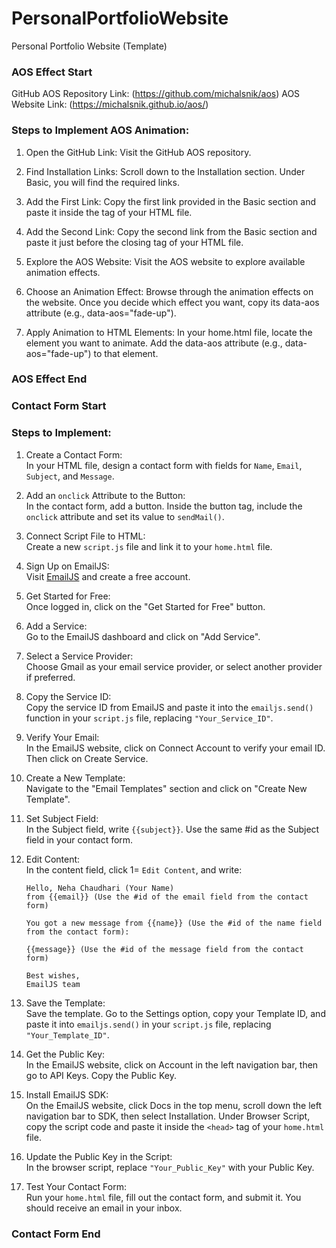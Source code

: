 # PersonalPortfolioWebsite
Personal Portfolio Website (Template) 

### AOS Effect Start

GitHub AOS Repository Link: (https://github.com/michalsnik/aos)
AOS Website Link: (https://michalsnik.github.io/aos/)

### Steps to Implement AOS Animation:

1. Open the GitHub Link:
   Visit the GitHub AOS repository.

2. Find Installation Links:
   Scroll down to the Installation section. Under Basic, you will find the required links.

3. Add the First Link:
   Copy the first link provided in the Basic section and paste it inside the <head> tag of your HTML file.

4. Add the Second Link:
   Copy the second link from the Basic section and paste it just before the closing </body> tag of your HTML file.

5. Explore the AOS Website:
   Visit the AOS website to explore available animation effects.

6. Choose an Animation Effect:
   Browse through the animation effects on the website. Once you decide which effect you want, copy its data-aos attribute (e.g., data-aos="fade-up").

7. Apply Animation to HTML Elements:
   In your home.html file, locate the element you want to animate. Add the data-aos attribute (e.g., data-aos="fade-up") to that element.

### AOS Effect End

### Contact Form Start
### Steps to Implement:

1. Create a Contact Form:  
   In your HTML file, design a contact form with fields for `Name`, `Email`, `Subject`, and `Message`.

2. Add an `onclick` Attribute to the Button:  
   In the contact form, add a button. Inside the button tag, include the `onclick` attribute and set its value to `sendMail()`.

3. Connect Script File to HTML:  
   Create a new `script.js` file and link it to your `home.html` file.

4. Sign Up on EmailJS:  
   Visit [EmailJS](https://www.emailjs.com) and create a free account.

5. Get Started for Free:  
   Once logged in, click on the "Get Started for Free" button.

6. Add a Service:  
   Go to the EmailJS dashboard and click on "Add Service".

7. Select a Service Provider:  
   Choose Gmail as your email service provider, or select another provider if preferred.

8. Copy the Service ID:  
   Copy the service ID from EmailJS and paste it into the `emailjs.send()` function in your `script.js` file, replacing `"Your_Service_ID"`.

9. Verify Your Email:  
   In the EmailJS website, click on Connect Account to verify your email ID. Then click on Create Service.

10. Create a New Template:  
    Navigate to the "Email Templates" section and click on "Create New Template".

11. Set Subject Field:  
    In the Subject field, write `{{subject}}`. Use the same #id as the Subject field in your contact form.

12. Edit Content:  
    In the content field, click 1= `Edit Content`, and write:

    ```
    Hello, Neha Chaudhari (Your Name)
    from {{email}} (Use the #id of the email field from the contact form)

    You got a new message from {{name}} (Use the #id of the name field from the contact form):

    {{message}} (Use the #id of the message field from the contact form)

    Best wishes,
    EmailJS team
    ```

13. Save the Template:  
    Save the template. Go to the Settings option, copy your Template ID, and paste it into `emailjs.send()` in your `script.js` file, replacing `"Your_Template_ID"`.

14. Get the Public Key:  
    In the EmailJS website, click on Account in the left navigation bar, then go to API Keys. Copy the Public Key.

15. Install EmailJS SDK:  
    On the EmailJS website, click Docs in the top menu, scroll down the left navigation bar to SDK, then select Installation. Under Browser Script, copy the script code and paste it inside the `<head>` tag of your `home.html` file.

16. Update the Public Key in the Script:  
    In the browser script, replace `"Your_Public_Key"` with your Public Key.

17. Test Your Contact Form:  
    Run your `home.html` file, fill out the contact form, and submit it. You should receive an email in your inbox.

### Contact Form End
